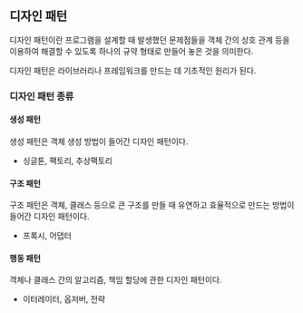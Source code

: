 ## 디자인 패턴

디자인 패턴이란 프로그램을 설계할 때 발생했던 문제점들을 객체 간의 상호 관계 등을 이용하여 해결할 수 있도록 하나의 규약 형태로 만들어 놓은 것을 의미한다.

디자인 패턴은 라이브러리나 프레임워크를 만드는 데 기초적인 원리가 된다.

### 디자인 패턴 종류

#### 생성 패턴

생성 패턴은 객체 생성 방법이 들어간 디자인 패턴이다.
- 싱글톤, 팩토리, 추상팩토리

#### 구조 패턴

구조 패턴은 객체, 클래스 등으로 큰 구조를 만들 때 유연하고 효율적으로 만드는 방법이 들어간 디자인 패턴이다.
- 프록시, 어댑터

#### 행동 패턴

객체나 클래스 간의 알고리즘, 책임 할당에 관한 디자인 패턴이다.
- 이터레이터, 옵저버, 전략

